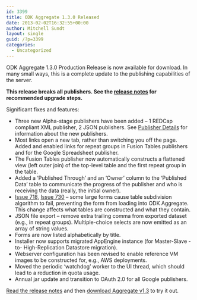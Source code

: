 ```yaml
---
id: 3399
title: ODK Aggregate 1.3.0 Released
date: 2013-02-02T16:32:55+00:00
author: Mitchell Sundt
layout: single
guid: /?p=3399
categories:
  - Uncategorized
---
```

ODK Aggregate 1.3.0 Production Release is now available for download. In many small ways, this is a complete update to the publishing capabilities of the server.

**This release breaks all publishers. See the [release notes](http://code.google.com/p/opendatakit/wiki/AggregateReleaseNotes) for recommended upgrade steps.**

Significant fixes and features:

  * Three new Alpha-stage publishers have been added &#8211; 1 REDCap compliant XML publisher, 2 JSON publishers. See [Publisher Details](http://code.google.com/p/opendatakit/wiki/AggregateToJSonXmlREDCapPublishers) for information about the new publishers.
  * Most links open a new tab, rather than switching you off the page. Added and enabled links for repeat groups in Fusion Tables publishers and for the Google Spreadsheet publisher.
  * The Fusion Tables publisher now automatically constructs a flattened view (left outer join) of the top-level table and the first repeat group in the table.
  * Added a &#8216;Published Through&#8217; and an &#8216;Owner&#8217; column to the &#8216;Published Data&#8217; table to communicate the progress of the publisher and who is receiving the data (really, the initial owner).
  * [Issue 718](http://code.google.com/p/opendatakit/issues/detail?id=718), [Issue 730](http://code.google.com/p/opendatakit/issues/detail?id=730) &#8211; some large forms cause table subdivision algorithm to fail, preventing the form from loading into ODK Aggregate. This change affects what tables are constructed and what they contain.
  * JSON file export &#8211; remove extra trailing comma from exported dataset (e.g., in repeat groups). Multiple-choice selects are now emitted as an array of string values.
  * Forms are now listed alphabetically by title.
  * Installer now supports migrated AppEngine instance (for Master-Slave -to- High-Replication Datastore migration).
  * Webserver configuration has been revised to enable reference VM images to be constructed for, e.g., AWS deployments.
  * Moved the periodic &#8216;watchdog&#8217; worker to the UI thread, which should lead to a reduction in quota usage.
  * Annual jar update and transition to OAuth 2.0 for all Google publishers.

[Read the release notes](http://code.google.com/p/opendatakit/wiki/AggregateReleaseNotes) and then [download Aggregate v1.3](/downloads/) to try it out.
